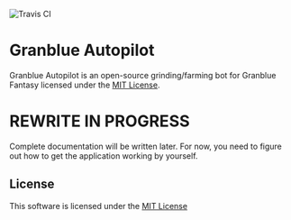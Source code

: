 ![Travis CI](https://travis-ci.org/Frizz925/gbf-autopilot.svg?branch=master)

# Granblue Autopilot
Granblue Autopilot is an open-source grinding/farming bot for Granblue Fantasy licensed under the [MIT License](LICENSE).

# REWRITE IN PROGRESS
Complete documentation will be written later. For now, you need to figure out how to get the application working by yourself.

## License
This software is licensed under the [MIT License](LICENSE)
